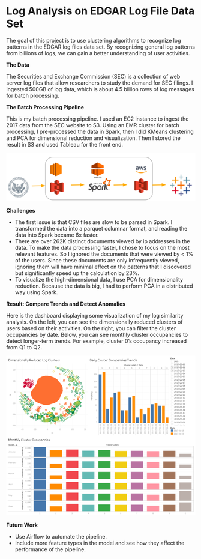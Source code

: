 # Log Analysis on EDGAR Log File Data Set

The goal of this project is to use clustering algorithms to recognize log patterns in the EDGAR log files data set. By recognizing general log patterns from billions of logs, we can gain a better understanding of user activities.

**The Data**

The Securities and Exchange Commission (SEC) is a collection of web server log files that allow researchers to study the demand for SEC filings. I ingested 500GB of log data, which is about 4.5 billion rows of log messages for batch processing. 

**The Batch Processing Pipeline**

This is my batch processing pipeline. I used an EC2 instance to ingest the 2017 data from the SEC website to S3. Using an EMR cluster for batch processing, I pre-processed the data in Spark, then I did KMeans clustering and PCA for dimensional reduction and visualization. Then I stored the result in S3 and used Tableau for the front end.

![](images/Pipeline.png)

**Challenges**

* The first issue is that CSV files are slow to be parsed in Spark. I transformed the data into a parquet columnar format, and reading the data into Spark became 6x faster.
* There are over 262K distinct documents viewed by ip addresses in the data. To make the data processing faster, I chose to focus on the most relevant features. So I ignored the documents that were viewed by < 1% of the users. Since these documents are only infrequently viewed, ignoring them will have minimal effect on the patterns that I discovered but significantly speed up the calculation by 23%.  
* To visualize the high-dimensional data, I use PCA for dimensionality reduction. Because the data is big, I had to perform PCA in a distributed way using Spark.

**Result: Compare Trends and Detect Anomalies**

Here is the dashboard displaying some visualization of my log similarity analysis. On the left, you can see the dimensionally reduced clusters of users based on their activities. On the right, you can filter the cluster occupancies by date. Below, you can see monthly cluster occupancies to detect longer-term trends. For example, cluster 0’s occupancy increased from Q1 to Q2.

![](images/dashboard.png)

**Future Work**

* Use Airflow to automate the pipeline.
* Include more feature types in the model and see how they affect the performance of the pipeline.

